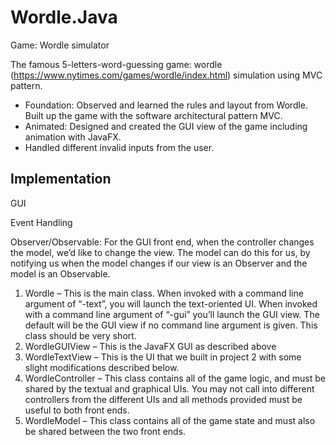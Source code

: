 # Wordle.Java
Game: Wordle simulator

The famous 5-letters-word-guessing game: wordle (https://www.nytimes.com/games/wordle/index.html) simulation using MVC pattern.

  * Foundation: Observed and learned the rules and layout from Wordle. Built up the game with the software architectural pattern MVC.
  * Animated: Designed and created the GUI view of the game including animation with JavaFX.
  * Handled different invalid inputs from the user.

## Implementation
GUI

Event Handling

Observer/Observable: For the GUI front end, when the controller changes the model, we’d like to change the view. The model can do this for us, by notifying us when the model changes if our view is an Observer and the model is an Observable. 

1.	Wordle – This is the main class. When invoked with a command line argument of “-text”, you will launch the text-oriented UI. When invoked with a command line argument of “-gui” you’ll launch the GUI view. The default will be the GUI view if no command line argument is given. This class should be very short.
2.	WordleGUIView – This is the JavaFX GUI as described above
3.	WordleTextView – This is the UI that we built in project 2 with some slight modifications described below.
4.	WordleController – This class contains all of the game logic, and must be shared by the textual and graphical UIs. You may not call into different controllers from the different UIs and all methods provided must be useful to both front ends.
5.	WordleModel – This class contains all of the game state and must also be shared between the two front ends.
